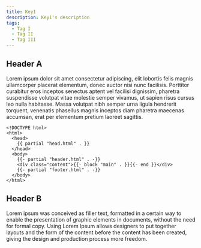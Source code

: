 ```yaml
---
title: Key1
description: Key1's description
tags:
  - Tag I
  - Tag II
  - Tag III
---
```


## Header A

Lorem ipsum dolor sit amet consectetur adipiscing, elit lobortis felis magnis ullamcorper placerat elementum, donec auctor nisi nunc facilisis. Porttitor curabitur eros inceptos senectus aptent vel facilisi dignissim, pharetra suspendisse volutpat vitae molestie semper vivamus, ut sapien risus cursus leo nulla habitasse. Massa volutpat nibh semper urna ligula hendrerit torquent, venenatis phasellus magnis inceptos diam pharetra maecenas accumsan, erat per elementum pretium laoreet sagittis.

```
<!DOCTYPE html>
<html>
  <head>
    {{ partial "head.html" . }}
  </head>
  <body>
    {{- partial "header.html" . -}}
    <div class="content">{{- block "main" . }}{{- end }}</div>
    {{- partial "footer.html" . -}}
  </body>
</html>
```

## Header B

Lorem ipsum was conceived as filler text, formatted in a certain way to enable the presentation of graphic elements in documents, without the need for formal copy. Using Lorem Ipsum allows designers to put together layouts and the form of the content before the content has been created, giving the design and production process more freedom.
